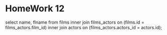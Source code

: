 # HomeWork 12

select name, flname from films inner join films_actors on (films.id = films_actors.film_id) inner join actors on (films_actors.actors_id = actors.id);
